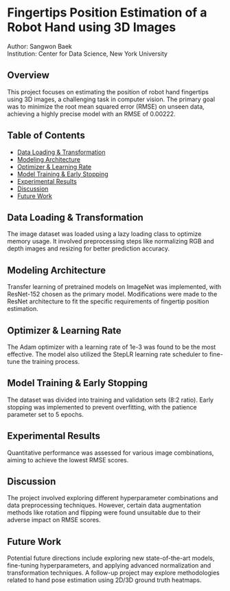 # Fingertips Position Estimation of a Robot Hand using 3D Images

Author: Sangwon Baek  
Institution: Center for Data Science, New York University  

## Overview

This project focuses on estimating the position of robot hand fingertips using 3D images, a challenging task in computer vision. The primary goal was to minimize the root mean squared error (RMSE) on unseen data, achieving a highly precise model with an RMSE of 0.00222.

## Table of Contents

- [Data Loading & Transformation](#Data-Loading-&-Transformation)
- [Modeling Architecture](#Modeling-Architecture)
- [Optimizer & Learning Rate](#Optimizer-&-Learning-Rate)
- [Model Training & Early Stopping](#Model-Training-&-Early-Stopping)
- [Experimental Results](#Experimental-Results)
- [Discussion](#Discussion)
- [Future Work](#Future-Work)

## Data Loading & Transformation

The image dataset was loaded using a lazy loading class to optimize memory usage. It involved preprocessing steps like normalizing RGB and depth images and resizing for better prediction accuracy.

## Modeling Architecture

Transfer learning of pretrained models on ImageNet was implemented, with ResNet-152 chosen as the primary model. Modifications were made to the ResNet architecture to fit the specific requirements of fingertip position estimation.

## Optimizer & Learning Rate

The Adam optimizer with a learning rate of 1e-3 was found to be the most effective. The model also utilized the StepLR learning rate scheduler to fine-tune the training process.

## Model Training & Early Stopping

The dataset was divided into training and validation sets (8:2 ratio). Early stopping was implemented to prevent overfitting, with the patience parameter set to 5 epochs.

## Experimental Results

Quantitative performance was assessed for various image combinations, aiming to achieve the lowest RMSE scores.

## Discussion

The project involved exploring different hyperparameter combinations and data preprocessing techniques. However, certain data augmentation methods like rotation and flipping were found unsuitable due to their adverse impact on RMSE scores.

## Future Work

Potential future directions include exploring new state-of-the-art models, fine-tuning hyperparameters, and applying advanced normalization and transformation techniques. A follow-up project may explore methodologies related to hand pose estimation using 2D/3D ground truth heatmaps.
